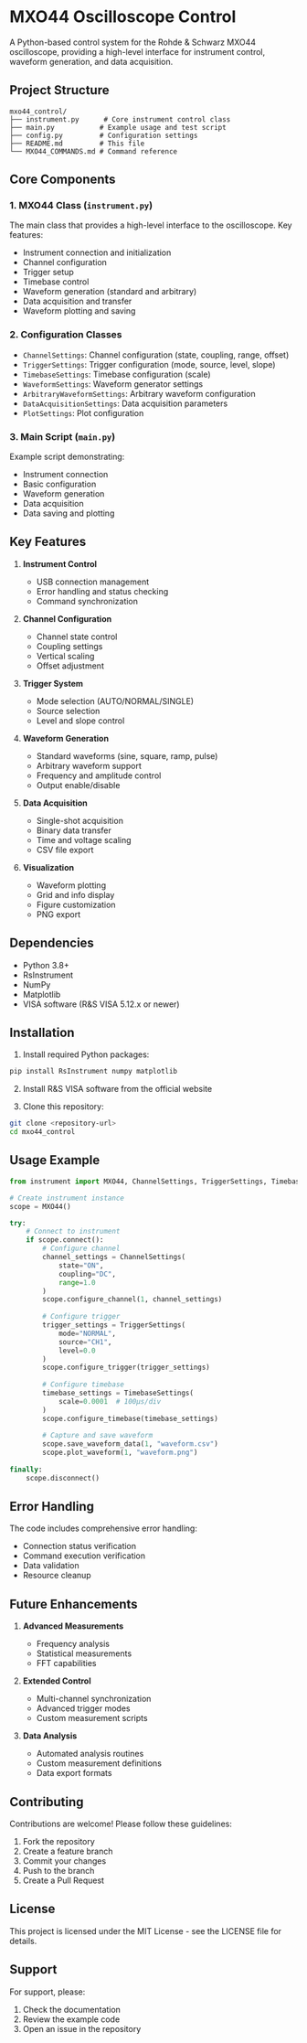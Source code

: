 # MXO44 Oscilloscope Control

A Python-based control system for the Rohde & Schwarz MXO44 oscilloscope, providing a high-level interface for instrument control, waveform generation, and data acquisition.

## Project Structure

```
mxo44_control/
├── instrument.py      # Core instrument control class
├── main.py           # Example usage and test script
├── config.py         # Configuration settings
├── README.md         # This file
└── MXO44_COMMANDS.md # Command reference
```

## Core Components

### 1. MXO44 Class (`instrument.py`)
The main class that provides a high-level interface to the oscilloscope. Key features:
- Instrument connection and initialization
- Channel configuration
- Trigger setup
- Timebase control
- Waveform generation (standard and arbitrary)
- Data acquisition and transfer
- Waveform plotting and saving

### 2. Configuration Classes
- `ChannelSettings`: Channel configuration (state, coupling, range, offset)
- `TriggerSettings`: Trigger configuration (mode, source, level, slope)
- `TimebaseSettings`: Timebase configuration (scale)
- `WaveformSettings`: Waveform generator settings
- `ArbitraryWaveformSettings`: Arbitrary waveform configuration
- `DataAcquisitionSettings`: Data acquisition parameters
- `PlotSettings`: Plot configuration

### 3. Main Script (`main.py`)
Example script demonstrating:
- Instrument connection
- Basic configuration
- Waveform generation
- Data acquisition
- Data saving and plotting

## Key Features

1. **Instrument Control**
   - USB connection management
   - Error handling and status checking
   - Command synchronization

2. **Channel Configuration**
   - Channel state control
   - Coupling settings
   - Vertical scaling
   - Offset adjustment

3. **Trigger System**
   - Mode selection (AUTO/NORMAL/SINGLE)
   - Source selection
   - Level and slope control

4. **Waveform Generation**
   - Standard waveforms (sine, square, ramp, pulse)
   - Arbitrary waveform support
   - Frequency and amplitude control
   - Output enable/disable

5. **Data Acquisition**
   - Single-shot acquisition
   - Binary data transfer
   - Time and voltage scaling
   - CSV file export

6. **Visualization**
   - Waveform plotting
   - Grid and info display
   - Figure customization
   - PNG export

## Dependencies

- Python 3.8+
- RsInstrument
- NumPy
- Matplotlib
- VISA software (R&S VISA 5.12.x or newer)

## Installation

1. Install required Python packages:
```bash
pip install RsInstrument numpy matplotlib
```

2. Install R&S VISA software from the official website

3. Clone this repository:
```bash
git clone <repository-url>
cd mxo44_control
```

## Usage Example

```python
from instrument import MXO44, ChannelSettings, TriggerSettings, TimebaseSettings

# Create instrument instance
scope = MXO44()

try:
    # Connect to instrument
    if scope.connect():
        # Configure channel
        channel_settings = ChannelSettings(
            state="ON",
            coupling="DC",
            range=1.0
        )
        scope.configure_channel(1, channel_settings)
        
        # Configure trigger
        trigger_settings = TriggerSettings(
            mode="NORMAL",
            source="CH1",
            level=0.0
        )
        scope.configure_trigger(trigger_settings)
        
        # Configure timebase
        timebase_settings = TimebaseSettings(
            scale=0.0001  # 100µs/div
        )
        scope.configure_timebase(timebase_settings)
        
        # Capture and save waveform
        scope.save_waveform_data(1, "waveform.csv")
        scope.plot_waveform(1, "waveform.png")
        
finally:
    scope.disconnect()
```

## Error Handling

The code includes comprehensive error handling:
- Connection status verification
- Command execution verification
- Data validation
- Resource cleanup

## Future Enhancements

1. **Advanced Measurements**
   - Frequency analysis
   - Statistical measurements
   - FFT capabilities

2. **Extended Control**
   - Multi-channel synchronization
   - Advanced trigger modes
   - Custom measurement scripts

3. **Data Analysis**
   - Automated analysis routines
   - Custom measurement definitions
   - Data export formats

## Contributing

Contributions are welcome! Please follow these guidelines:
1. Fork the repository
2. Create a feature branch
3. Commit your changes
4. Push to the branch
5. Create a Pull Request

## License

This project is licensed under the MIT License - see the LICENSE file for details.

## Support

For support, please:
1. Check the documentation
2. Review the example code
3. Open an issue in the repository 